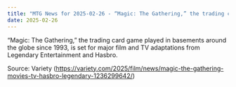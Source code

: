 ```yaml
---
title: "MTG News for 2025-02-26 - “Magic: The Gathering,” the trading card game play..."
date: 2025-02-26
---
```


“Magic: The Gathering,” the trading card game played in basements around the globe since 1993, is set for major film and TV adaptations from Legendary Entertainment and Hasbro.

Source: Variety (https://variety.com/2025/film/news/magic-the-gathering-movies-tv-hasbro-legendary-1236299642/)
